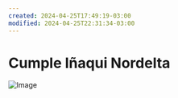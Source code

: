```yaml
---
created: 2024-04-25T17:49:19-03:00
modified: 2024-04-25T22:31:34-03:00
---
```


# Cumple Iñaqui Nordelta

![Image](.87070db1b72abbd885488284279600bd.jpg)
